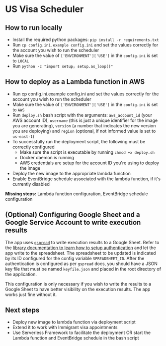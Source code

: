 # US Visa Scheduler

## How to run locally
- Install the required python packages: `pip install -r requirements.txt`
- Run `cp config.ini.example config.ini` and set the values correctly for the account you wish to run the scheduler
- Make sure the value of `['ENVIRONMENT']['USE']` in the `config.ini` is set to `LOCAL`
- Run `python -c "import setup; setup.as_loop()"`

## How to deploy as a Lambda function in AWS
- Run cp config.ini.example config.ini and set the values correctly for the account you wish to run the scheduler
- Make sure the value of `['ENVIRONMENT']['USE']` in the `config.ini` is set to `AWS`
- Run `deploy.sh` bash script with the arguments: `aws_account_id` (your AWS account ID), `username` (this is just a unique identifier for the image you are generating), `version` (a number that indicates the new version you are deploying) and `region` (optional, if not informed value is set to `us-east-1`)
- To successfully run the deployment script, the following must be correctly configured
    - Make sure the script is executable by running `chmod +x deploy.sh`
    - Docker daemon is running
    - AWS credentials are setup for the account ID you're using to deploy the image
- Deploy the new image to the appropriate lambda function
- Enable EventBridge schedule associated with the lambda function, if it's currently disabled

**Missing steps:** Lambda function configuration, EventBridge schedule configuration

## (Optional) Configuring Google Sheet and a Google Service Account to write execution results
The app uses [`gspread`](https://docs.gspread.org/en/v6.0.0/) to write execution results to a Google Sheet. Refer to the [library documentation to learn how to setup authentication](https://docs.gspread.org/en/v6.0.0/oauth2.html#for-bots-using-service-account) and let the app write to the spreadsheet. 
The spreadsheet to be updated is indicated by its ID configured for the config variable `SPREADSHEET_ID`.
After the authentication is configured as per `gspread` docs, you should have a JSON key file that must be named `keyfile.json` and placed in the root directory of the application.

This configuration is only necessary if you wish to write the results to a Google Sheet to have better visibility on the execution results. The app works just fine without it.

## Next steps
- Deploy new image to lambda function via deployment script
- Extend it to work with Immigrant visa appointments
- Use Serverless Framework to facilitate the deployment OR start the Lambda function and EventBridge schedule in the bash script

